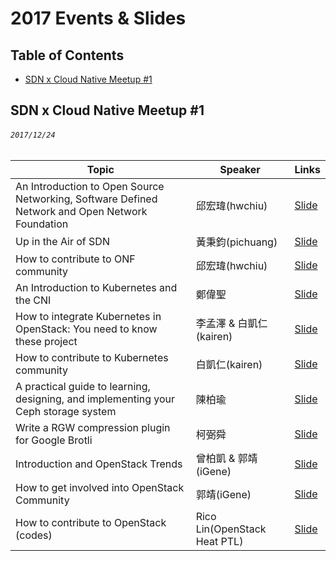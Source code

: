 # 2017 Events & Slides

## Table of Contents

- [SDN x Cloud Native Meetup #1](#sdn-x-cloud-native-meetup-1)

## SDN x Cloud Native Meetup #1
###### `2017/12/24`

| Topic       | Speaker        | Links |
|-------------|----------------|--------------|
| An Introduction to Open Source Networking, Software Defined Network and Open Network Foundation | 邱宏瑋(hwchiu) | [Slide](https://speakerdeck.com/hwchiu/an-introduction-of-open-source-networking-sdn-and-onf) |
| Up in the Air of SDN | 黃秉鈞(pichuang)| [Slide](https://speakerdeck.com/pichuang/up-in-the-air-of-sdn) |
| How to contribute to ONF community | 邱宏瑋(hwchiu) | [Slide](https://speakerdeck.com/hwchiu/how-to-join-the-onf-community)|
| An Introduction to Kubernetes and the CNI | 鄭偉聖 | [Slide](https://www.slideshare.net/WeiShengZheng/introduction-kubernetes-20171224)|
| How to integrate Kubernetes in OpenStack: You need to know these project | 李孟澤 & 白凱仁(kairen) | [Slide](https://www.slideshare.net/MengZeLi4/how-to-integrate-kubernetes-in-openstack)|
| How to contribute to Kubernetes community | 白凱仁(kairen) | [Slide](https://speakerdeck.com/kairen/how-to-contribute-to-kubernetes-community)|
| A practical guide to learning, designing, and implementing your Ceph storage system | 陳柏瑜 | [Slide](https://drive.google.com/file/d/1OFWQNkV81Oewv9GbzIM7MnPjG7xsu2fr/view?usp=sharing)|
| Write a RGW compression plugin for Google Brotli | 柯弼舜 | [Slide](https://drive.google.com/file/d/1G3cXu2djJXTFeYIKlw4paTX9242xR9Tt/view)|
| Introduction and OpenStack Trends | 曾柏凱 & 郭靖(iGene) | [Slide](https://docs.google.com/presentation/d/1uvW79MTGTsid4cG2uqQY6GLfoRta4ODBRF89BzFIAPk/edit#slide=id.p4)|
| How to get involved into OpenStack Community | 郭靖(iGene) | [Slide](https://docs.google.com/presentation/d/1vBAhqwAXwX_kVKpYjGPk3R4aavgrtq_7-Mm6g6WIJMk/edit#slide=id.p4)|
| How to contribute to OpenStack (codes) | Rico Lin(OpenStack Heat PTL) | [Slide](https://etherpad.openstack.org/p/cntug-openstack)|


